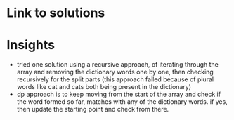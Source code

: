 # Link to solutions


# Insights
* tried one solution using a recursive approach, of iterating through the array and removing the dictionary words one by one, then checking recursively for the split parts (this approach failed because of plural words like cat and cats both being present in the dictionary)
* dp approach is to keep moving from the start of the array and check if the word formed so far, matches with any of the dictionary words. if yes, then update the starting point and check from there.